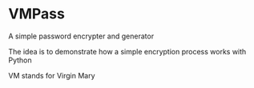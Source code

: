 # VMPass

A simple password encrypter and generator

The idea is to demonstrate how a simple encryption process works with Python

VM stands for Virgin Mary
